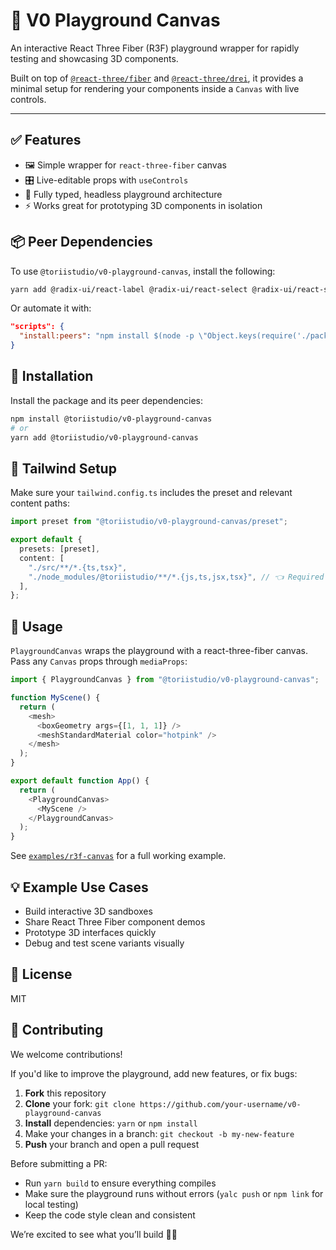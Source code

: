# 🎨 V0 Playground Canvas

An interactive React Three Fiber (R3F) playground wrapper for rapidly testing and showcasing 3D components.

Built on top of [`@react-three/fiber`](https://github.com/pmndrs/react-three-fiber) and [`@react-three/drei`](https://github.com/pmndrs/drei), it provides a minimal setup for rendering your components inside a `Canvas` with live controls.

---

## ✅ Features

- 🖼️ Simple wrapper for `react-three-fiber` canvas
- 🎛️ Live-editable props with `useControls`
- 🧩 Fully typed, headless playground architecture
- ⚡️ Works great for prototyping 3D components in isolation

## 📦 Peer Dependencies

To use `@toriistudio/v0-playground-canvas`, install the following:

```bash
yarn add @radix-ui/react-label @radix-ui/react-select @radix-ui/react-slider @radix-ui/react-slot @radix-ui/react-switch class-variance-authority clsx lucide-react tailwind-merge tailwindcss-animate @react-three/drei @react-three/fiber three lodash
```

Or automate it with:

```json
"scripts": {
  "install:peers": "npm install $(node -p \"Object.keys(require('./package.json').peerDependencies).join(' ')\")"
}
```

## 🚀 Installation

Install the package and its peer dependencies:

```bash
npm install @toriistudio/v0-playground-canvas
# or
yarn add @toriistudio/v0-playground-canvas
```

## 🧩 Tailwind Setup

Make sure your `tailwind.config.ts` includes the preset and relevant content paths:

```ts
import preset from "@toriistudio/v0-playground-canvas/preset";

export default {
  presets: [preset],
  content: [
    "./src/**/*.{ts,tsx}",
    "./node_modules/@toriistudio/**/*.{js,ts,jsx,tsx}", // 👈 Required
  ],
};
```

## 🧪 Usage

`PlaygroundCanvas` wraps the playground with a react-three-fiber canvas. Pass any `Canvas` props through `mediaProps`:

```ts
import { PlaygroundCanvas } from "@toriistudio/v0-playground-canvas";

function MyScene() {
  return (
    <mesh>
      <boxGeometry args={[1, 1, 1]} />
      <meshStandardMaterial color="hotpink" />
    </mesh>
  );
}

export default function App() {
  return (
    <PlaygroundCanvas>
      <MyScene />
    </PlaygroundCanvas>
  );
}
```

See [`examples/r3f-canvas`](./examples/r3f-canvas) for a full working example.

## 💡 Example Use Cases

- Build interactive 3D sandboxes
- Share React Three Fiber component demos
- Prototype 3D interfaces quickly
- Debug and test scene variants visually

## 📄 License

MIT

## 🤝 Contributing

We welcome contributions!

If you'd like to improve the playground, add new features, or fix bugs:

1. **Fork** this repository
2. **Clone** your fork: `git clone https://github.com/your-username/v0-playground-canvas`
3. **Install** dependencies: `yarn` or `npm install`
4. Make your changes in a branch: `git checkout -b my-new-feature`
5. **Push** your branch and open a pull request

Before submitting a PR:

- Run `yarn build` to ensure everything compiles
- Make sure the playground runs without errors (`yalc push` or `npm link` for local testing)
- Keep the code style clean and consistent

We’re excited to see what you’ll build 🎨🚀
